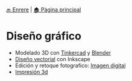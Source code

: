 
[🔙 Enrere](../) | [🏠 Pàgina principal](http://danimrprofe.github.io/apuntes/)

# Diseño gráfico

- Modelado 3D con [Tinkercad](tinkercad/index.md) y [Blender](blender/index.md)
- [Diseño vectorial](diseño_vectorial/index.md) con Inkscape
- Edición y retoque fotografico: [Imagen digital](imagen_digital/)
- [Impresión 3d](impresion3D/)